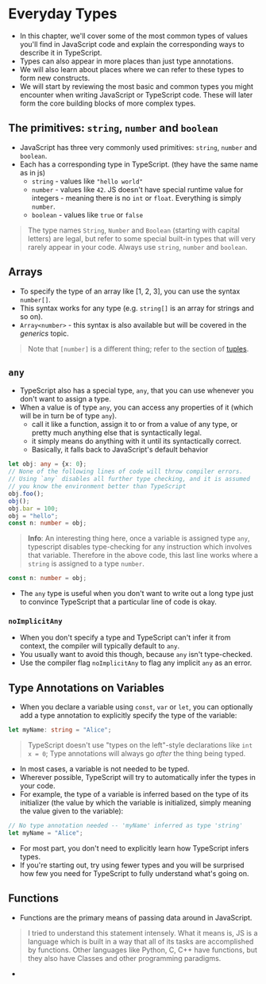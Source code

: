 # Everyday Types

- In this chapter, we'll cover some of the most common types of values you'll find in JavaScript code and explain the corresponding ways to describe it in TypeScript.
- Types can also appear in more places than just type annotations.
- We will also learn about places where we can refer to these types to form new constructs.
- We will start by reviewing the most basic and common types you might encounter when writing JavaScript or TypeScript code. These will later form the core building blocks of more complex types.

## The primitives: `string`, `number` and `boolean`

- JavaScript has three very commonly used primitives: `string`, `number` and `boolean`.
- Each has a corresponding type in TypeScript. (they have the same name as in js)
	- `string` - values like `"hello world"`
	- `number` - values like `42`. JS doesn't have special runtime value for integers - meaning there is no `int` or `float`. Everything is simply `number`.
	- `boolean` - values like `true` or `false`
	
> The type names `String`, `Number` and `Boolean` (starting with capital letters) are legal, but refer to some special built-in types that will very rarely appear in your code. Always use `string`, `number` and `boolean`.


## Arrays
- To specify the type of an array like [1, 2, 3], you can use the syntax `number[]`.
- This syntax works for any type (e.g. `string[]` is an array for strings and so on).
- `Array<number>` - this syntax is also available but will be covered in the _generics_ topic.

> Note that `[number]` is a different thing; refer to the section of [tuples](https://www.typescriptlang.org/docs/handbook/2/objects.html#tuple-types).


## `any`

- TypeScript also has a special type, `any`, that you can use whenever you don't want to assign a type.
- When a value is of type `any`, you can access any properties of it (which will be in turn be of type `any`).
	- call it like a function, assign it to or from a value of any type, or pretty much anything else that is syntactically legal.
	- it simply means do anything with it until its syntactically correct.
	- Basically, it falls back to JavaScript's default behavior

```ts
let obj: any = {x: 0};
// None of the following lines of code will throw compiler errors.
// Using `any` disables all further type checking, and it is assumed
// you know the environment better than TypeScript
obj.foo();
obj();
obj.bar = 100;
obj = "hello";
const n: number = obj;
```

> **Info**:
> An interesting thing here, once a variable is assigned type `any`, typescript disables type-checking for any instruction which involves that variable. Therefore in the above code, this last line works where a `string` is assigned to a type `number`. 
```ts
const n: number = obj;
```

- The `any` type is useful when you don't want to write out a long type just to convince TypeScript that a particular line of code is okay.

### `noImplicitAny`

- When you don't specify a type and TypeScript can't infer it from context, the compiler will typically default to `any`.
- You usually want to avoid this though, because `any` isn't type-checked.
- Use the compiler flag `noImplicitAny` to flag any implicit `any` as an error.

## Type Annotations on Variables

- When you declare a variable using `const`, `var` or `let`, you can optionally add a type annotation to explicitly specify the type of the variable:

```ts
let myName: string = "Alice";
```

> TypeScript doesn't use "types on the left"-style declarations like `int x = 0`; Type annotations will always go _after_ the thing being typed.

- In most cases, a variable is not needed to be typed.
- Wherever possible, TypeScript will try to automatically infer the types in your code.
- For example, the type of a variable is inferred based on the type of its initializer (the value by which the variable is initialized, simply meaning the value given to the variable):

```ts
// No type annotation needed -- 'myName' inferred as type 'string'
let myName = "Alice";
```

- For most part, you don't need to explicitly learn how TypeScript infers types.
- If you're starting out, try using fewer types and you will be surprised how few you need for TypeScript to fully understand what's going on.

## Functions

- Functions are the primary means of passing data around in JavaScript.

> I tried to understand this statement intensely. 
> What it means is, JS is a language which is built in a way that all of its tasks are accomplished by functions.
> Other languages like Python, C, C++ have functions, but they also have Classes and other programming paradigms.


- 